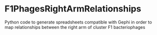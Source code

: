 # F1PhagesRightArmRelationships
Python code to generate spreadsheets compatible with Gephi in order to map relationships between the right arm of cluster F1 bacteriophages
